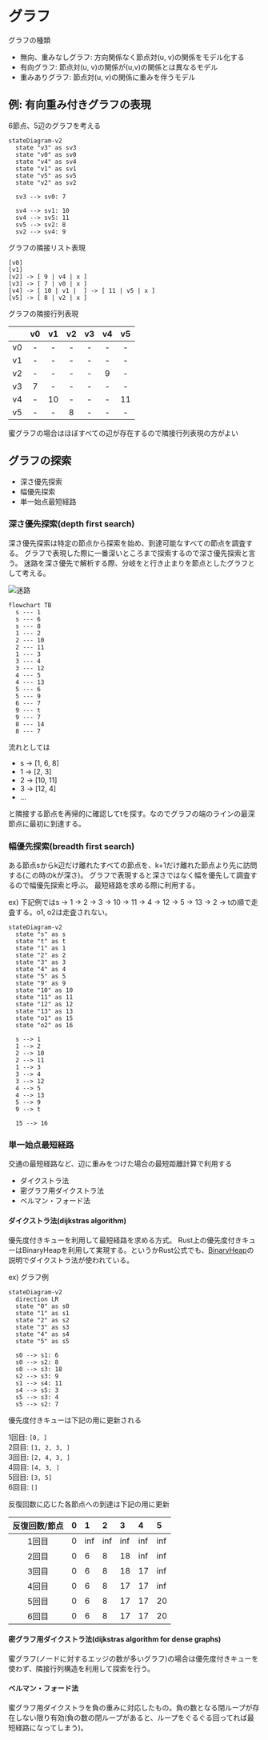 # グラフ

グラフの種類

+ 無向、重みなしグラフ: 方向関係なく節点対(u, v)の関係をモデル化する
+ 有向グラフ: 節点対(u, v)の関係が(u,v)の関係とは異なるモデル
+ 重みありグラフ: 節点対(u, v)の関係に重みを伴うモデル

## 例: 有向重み付きグラフの表現

6節点、5辺のグラフを考える

```mermaid
stateDiagram-v2
  state "v3" as sv3
  state "v0" as sv0
  state "v4" as sv4
  state "v1" as sv1
  state "v5" as sv5
  state "v2" as sv2

  sv3 --> sv0: 7

  sv4 --> sv1: 10
  sv4 --> sv5: 11
  sv5 --> sv2: 8
  sv2 --> sv4: 9
```

グラフの隣接リスト表現

```text
[v0]
[v1]
[v2] -> [ 9 | v4 | x ]
[v3] -> [ 7 | v0 | x ]
[v4] -> [ 10 | v1 |  ] -> [ 11 | v5 | x ]
[v5] -> [ 8 | v2 | x ]
```

グラフの隣接行列表現

| | v0 | v1 | v2 | v3 | v4 | v5 |
| :----- | :-----: | :-----: | :-----: | :-----: | :-----:  |:-----:  |
| v0 | - |  - |  - |  - |  - |  - | 
| v1 | - |  - |  - |  - |  - |  - | 
| v2 | - | - | - | - | 9 | - |
| v3 | 7 | - | - | - | - | - |
| v4 |  - | 10 | - | - | - | 11 |
| v5 |  - | - | 8 | - | - | - |

蜜グラフの場合はほぼすべての辺が存在するので隣接行列表現の方がよい

## グラフの探索

+ 深さ優先探索
+ 幅優先探索
+ 単一始点最短経路

### 深さ優先探索(depth first search)

深さ優先探索は特定の節点から探索を始め、到達可能なすべての節点を調査する。
グラフで表現した際に一番深いところまで探索するので深さ優先探索と言う。
迷路を深さ優先で解析する際、分岐をと行き止まりを節点としたグラフとして考える。

![迷路](./img/meiro.png)

```mermaid
flowchart TB
  s --- 1
  s --- 6
  s --- 8
  1 --- 2
  2 --- 10
  2 --- 11
  1 --- 3
  3 --- 4 
  3 --- 12
  4 --- 5
  4 --- 13
  5 --- 6 
  5 --- 9
  6 --- 7
  9 --- t
  9 --- 7
  8 --- 14
  8 --- 7
```

流れとしては

+ s -> [1, 6, 8]
+ 1 -> [2, 3]
+ 2 -> [10, 11]
+ 3 -> [12, 4]
+ ...
 
と隣接する節点を再帰的に確認してtを探す。なのでグラフの端のラインの最深節点に最初に到達する。


### 幅優先探索(breadth first search)

ある節点sからk辺だけ離れたすべての節点を、k+1だけ離れた節点より先に訪問する(この時のkが深さ)。
グラフで表現すると深さではなく幅を優先して調査するので幅優先探索と呼ぶ。
最短経路を求める際に利用する。

ex) 下記例ではs -> 1 -> 2 -> 3 -> 10 -> 11 -> 4 -> 12 -> 5 -> 13 -> 2 -> tの順で走査する。o1, o2は走査されない。

```mermaid
stateDiagram-v2
  state "s" as s
  state "t" as t
  state "1" as 1
  state "2" as 2
  state "3" as 3
  state "4" as 4
  state "5" as 5
  state "9" as 9
  state "10" as 10
  state "11" as 11
  state "12" as 12
  state "13" as 13
  state "o1" as 15
  state "o2" as 16

  s --> 1
  1 --> 2
  2 --> 10
  2 --> 11
  1 --> 3
  3 --> 4 
  3 --> 12
  4 --> 5
  4 --> 13
  5 --> 9
  9 --> t

  15 --> 16
```

### 単一始点最短経路

交通の最短経路など、辺に重みをつけた場合の最短距離計算で利用する

+ ダイクストラ法
+ 密グラフ用ダイクストラ法
+ ベルマン・フォード法

#### ダイクストラ法(dijkstras algorithm)

優先度付きキューを利用して最短経路を求める方式。
Rust上の優先度付きキューはBinaryHeapを利用して実現する。というかRust公式でも、[BinaryHeap](https://doc.rust-lang.org/std/collections/binary_heap/index.html)の説明でダイクストラ法が使われている。

ex) グラフ例

```mermaid
stateDiagram-v2
  direction LR
  state "0" as s0
  state "1" as s1
  state "2" as s2
  state "3" as s3
  state "4" as s4
  state "5" as s5

  s0 --> s1: 6
  s0 --> s2: 8
  s0 --> s3: 18
  s2 --> s3: 9
  s1 --> s4: 11
  s4 --> s5: 3 
  s5 --> s3: 4 
  s5 --> s2: 7
```

優先度付きキューは下記の用に更新される

1回目: `[0, ]`<br/>
2回目: `[1, 2, 3, ]`<br/>
3回目: `[2, 4, 3, ]`<br/>
4回目: `[4, 3, ]`<br/>
5回目: `[3, 5]`<br/>
6回目: `[]`<br/>

反復回数に応じた各節点への到達は下記の用に更新

| 反復回数/節点 | 0 | 1 | 2 | 3 | 4 | 5 |
| :-----: | :----- | :----- | :----- | :----- | :----- | :----- |
| 1回目 | 0 | inf | inf | inf | inf | inf |
| 2回目 | 0 | 6| 8| 18| inf | inf |
| 3回目 | 0 | 6| 8| 18| 17 | inf |
| 4回目 | 0 | 6| 8| 17 | 17 | inf |
| 5回目 | 0 | 6| 8| 17 | 17 | 20 |
| 6回目 | 0 | 6| 8| 17 | 17 | 20 |


#### 密グラフ用ダイクストラ法(dijkstras algorithm for dense graphs)

蜜グラフ(ノードに対するエッジの数が多いグラフ)の場合は優先度付きキューを使わず、隣接行列構造を利用して探索を行う。

#### ベルマン・フォード法

蜜グラフ用ダイクストラを負の重みに対応したもの。負の数となる閉ループが存在しない限り有効(負の数の閉ループがあると、ループをぐるぐる回ってれば最短経路になってしまう)。